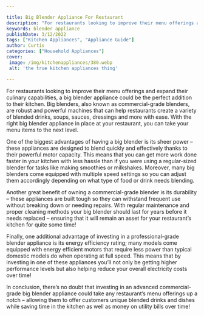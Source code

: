 ```yaml
---

title: Big Blender Appliance For Restaurant
description: "For restaurants looking to improve their menu offerings and expand their culinary capabilities, a big blender appliance could be t...scroll on and keep learning"
keywords: blender appliance
publishDate: 3/12/2022
tags: ["Kitchen Appliances", "Appliance Guide"]
author: Curtis
categories: ["Household Appliances"]
cover: 
 image: /img/kitchenappliances/380.webp
 alt: 'the true kitchen appliances thing'

---
```


For restaurants looking to improve their menu offerings and expand their culinary capabilities, a big blender appliance could be the perfect addition to their kitchen. Big blenders, also known as commercial-grade blenders, are robust and powerful machines that can help restaurants create a variety of blended drinks, soups, sauces, dressings and more with ease. With the right big blender appliance in place at your restaurant, you can take your menu items to the next level. 

One of the biggest advantages of having a big blender is its sheer power – these appliances are designed to blend quickly and effectively thanks to their powerful motor capacity. This means that you can get more work done faster in your kitchen with less hassle than if you were using a regular-sized blender for tasks like making smoothies or milkshakes. Moreover, many big blenders come equipped with multiple speed settings so you can adjust them accordingly depending on what type of food or drink needs blending. 

Another great benefit of owning a commercial-grade blender is its durability – these appliances are built tough so they can withstand frequent use without breaking down or needing repairs. With regular maintenance and proper cleaning methods your big blender should last for years before it needs replaced – ensuring that it will remain an asset for your restaurant’s kitchen for quite some time! 

Finally, one additional advantage of investing in a professional-grade blender appliance is its energy efficiency rating; many models come equipped with energy efficient motors that require less power than typical domestic models do when operating at full speed. This means that by investing in one of these appliances you’ll not only be getting higher performance levels but also helping reduce your overall electricity costs over time! 

In conclusion, there’s no doubt that investing in an advanced commercial-grade big blender appliance could take any restaurant’s menu offerings up a notch – allowing them to offer customers unique blended drinks and dishes while saving time in the kitchen as well as money on utility bills over time!
